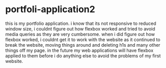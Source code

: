 # portfoli-application2

this is my portfolio application. i know that its not responsive to reduced window size, i couldnt figure out how flexbox worked and tried to avoid media queries as they are very cumbersome. when i did figure out how flexbox worked, i couldnt get it to work with the website as it continued to break the website, moving things around and deleting h1s and many other things off my page. in the future my web applications will have flexbox applied to them before i do anything else to avoid the problems of my first website.